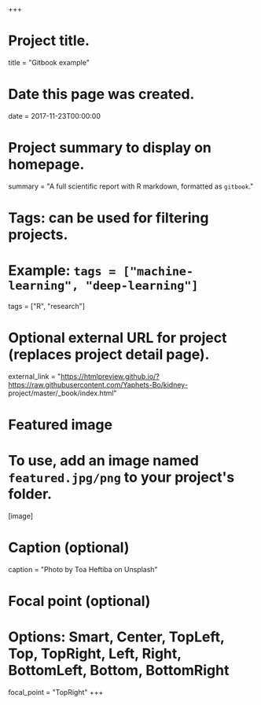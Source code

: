 +++
# Project title.
title = "Gitbook example"

# Date this page was created.
date = 2017-11-23T00:00:00

# Project summary to display on homepage.
summary = "A full scientific report with R markdown, formatted as `gitbook`."

# Tags: can be used for filtering projects.
# Example: `tags = ["machine-learning", "deep-learning"]`
tags = ["R", "research"]

# Optional external URL for project (replaces project detail page).
external_link = "https://htmlpreview.github.io/?https://raw.githubusercontent.com/Yaphets-Bo/kidney- project/master/_book/index.html"

# Featured image
# To use, add an image named `featured.jpg/png` to your project's folder. 
[image]
  # Caption (optional)
  caption = "Photo by Toa Heftiba on Unsplash"

  # Focal point (optional)
  # Options: Smart, Center, TopLeft, Top, TopRight, Left, Right, BottomLeft, Bottom, BottomRight
  focal_point = "TopRight"
+++
